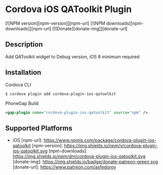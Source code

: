 # Cordova iOS QAToolkit Plugin
[![NPM version][npm-version]][npm-url] [![NPM downloads][npm-downloads]][npm-url] [![Donate][donate-img]][donate-url]

## Description

Add QAToolkit widget to Debug version, iOS 8 minimum required

## Installation

Cordova CLI
```
$ cordova plugin add cordova-plugin-ios-qatoolkit
```

PhoneGap Build
```xml
<gap:plugin name="cordova-plugin-ios-qatoolkit" source="npm" />
```

## Supported Platforms

- iOS
[npm-url]: https://www.npmjs.com/package/cordova-plugin-ios-qatoolkit
[npm-version]: https://img.shields.io/npm/v/cordova-plugin-ios-qatoolkit.svg
[npm-downloads]: https://img.shields.io/npm/dm/cordova-plugin-ios-qatoolkit.svg
[donate-img]: https://img.shields.io/badge/donate-patreon-green.svg
[donate-url]: https://www.patreon.com/asfedorov

